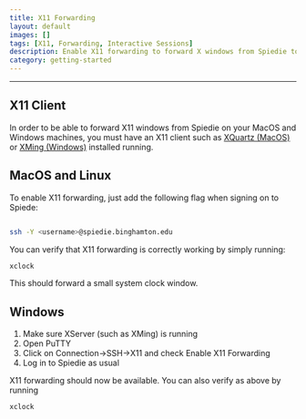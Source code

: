 ```yaml
--- 
title: X11 Forwarding 
layout: default 
images: [] 
tags: [X11, Forwarding, Interactive Sessions]
description: Enable X11 forwarding to forward X windows from Spiedie to your local machine.
category: getting-started
---
```



***

## X11 Client

In order to be able to forward X11 windows from Spiedie on your MacOS and Windows machines, you must have an X11 client such as [XQuartz (MacOS)](https://www.xquartz.org/) or [XMing (Windows)](https://sourceforge.net/projects/xming/) installed running. 


## MacOS and Linux

To enable X11 forwarding, just add the following flag when signing on to Spiede:

``` bash 

ssh -Y <username>@spiedie.binghamton.edu

```

You can verify that X11 forwarding is correctly working by simply running: 

``` bash 
xclock
```

This should forward a small system clock window. 

<!-- You should now be able to forward any apps that have X11 windows.  -->

## Windows 

1. Make sure XServer (such as XMing) is running 
2. Open PuTTY 
3. Click on Connection->SSH->X11 and check Enable X11 Forwarding
4. Log in to Spiedie as usual 

X11 forwarding should now be available. You can also verify as above by running 


``` bash 
xclock
```

